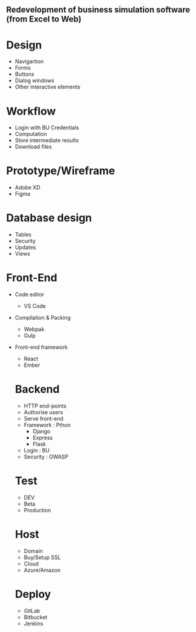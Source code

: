 ## Redevelopment of business simulation software (from Excel to Web)


# Design
- Navigartion
- Forms
- Buttons
- Dialog windows
- Other interactive elements

# Workflow 
- Login with BU Credentials
- Computation
- Store intermediate results
- Download files


# Prototype/Wireframe
- Adobe XD
- Figma

# Database design
- Tables
- Security
- Updates
- Views

# Front-End
- Code editor 
  - VS Code
- Compilation & Packing
   - Webpak 
   - Gulp
- Front-end framework
  - React
  - Ember
  
  
  # Backend
  - HTTP end-points
  - Authorise users
  - Serve front-end
  - Framework : Pthon
    - Django
    - Express
    - Flask
   - Login : BU 
   - Security : OWASP
   
   # Test
   - DEV
   - Beta
   - Production
   
   # Host
   - Domain
   - Buy/Setup SSL
   - Cloud
    - Azure/Amazon
    
    # Deploy
    - GitLab
    - Bitbucket
    - Jenkins
   
